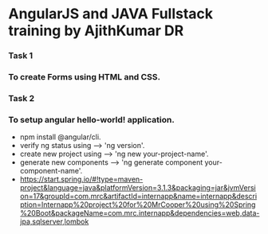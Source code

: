 # AngularJS and JAVA Fullstack training by AjithKumar DR
### Task 1
### To create Forms using HTML and CSS.

### Task 2
### To setup angular hello-world! application.
* npm install @angular/cli.
* verify ng status using --> 'ng version'.
* create new project using --> 'ng new your-project-name'.
* generate new components --> 'ng generate component your-component-name'.
* https://start.spring.io/#!type=maven-project&language=java&platformVersion=3.1.3&packaging=jar&jvmVersion=17&groupId=com.mrc&artifactId=internapp&name=internapp&description=Internapp%20project%20for%20MrCooper%20using%20Spring%20Boot&packageName=com.mrc.internapp&dependencies=web,data-jpa,sqlserver,lombok
